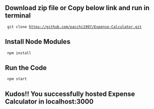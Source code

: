 ## Download zip file or Copy below link and run in terminal
<code> git clone https://github.com/pacchi1997/Expense-Calculator.git </code>

## Install Node Modules

<code> npm install</code>

## Run the Code

<code> npm start </code>

## Kudos!! You successfully hosted Expense Calculator in localhost:3000
